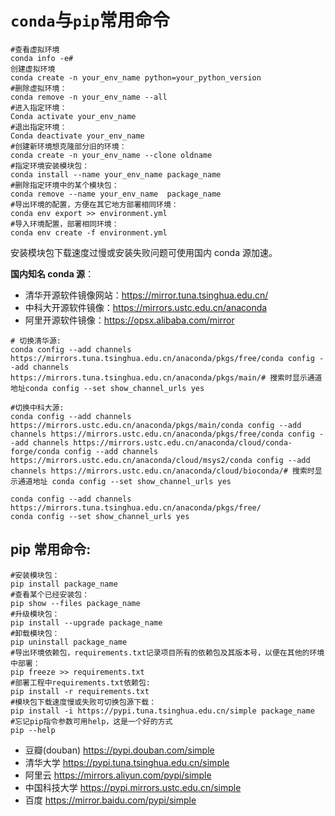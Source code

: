 # `conda`与`pip`常用命令

```shell
#查看虚拟环境
conda info -e#
创建虚拟环境
conda create -n your_env_name python=your_python_version
#删除虚拟环境：
conda remove -n your_env_name --all
#进入指定环境：
Conda activate your_env_name
#退出指定环境：
Conda deactivate your_env_name
#创建新环境想克隆部分旧的环境：
conda create -n your_env_name --clone oldname
#指定环境安装模块包：
conda install --name your_env_name package_name
#删除指定环境中的某个模块包：
conda remove --name your_env_name  package_name
#导出环境的配置，方便在其它地方部署相同环境：
conda env export >> environment.yml
#导入环境配置，部署相同环境：
conda env create -f environment.yml
```

安装模块包下载速度过慢或安装失败问题可使用国内 conda 源加速。

**国内知名 conda 源**：

- 清华开源软件镜像网站：https://mirror.tuna.tsinghua.edu.cn/
- 中科大开源软件镜像：https://mirrors.ustc.edu.cn/anaconda
- 阿里开源软件镜像：https://opsx.alibaba.com/mirror

```
# 切换清华源:
conda config --add channels https://mirrors.tuna.tsinghua.edu.cn/anaconda/pkgs/free/conda config --add channels https://mirrors.tuna.tsinghua.edu.cn/anaconda/pkgs/main/# 搜索时显示通道地址conda config --set show_channel_urls yes
```

```
#切换中科大源:
conda config --add channels https://mirrors.ustc.edu.cn/anaconda/pkgs/main/conda config --add channels https://mirrors.ustc.edu.cn/anaconda/pkgs/free/conda config --add channels https://mirrors.ustc.edu.cn/anaconda/cloud/conda-forge/conda config --add channels https://mirrors.ustc.edu.cn/anaconda/cloud/msys2/conda config --add channels https://mirrors.ustc.edu.cn/anaconda/cloud/bioconda/# 搜索时显示通道地址 conda config --set show_channel_urls yes
```

```
conda config --add channels https://mirrors.tuna.tsinghua.edu.cn/anaconda/pkgs/free/
conda config --set show_channel_urls yes
```

## pip 常用命令:

```shell
#安装模块包：
pip install package_name
#查看某个已经安装包：
pip show --files package_name
#升级模块包：
pip install --upgrade package_name
#卸载模块包：
pip uninstall package_name
#导出环境依赖包，requirements.txt记录项目所有的依赖包及其版本号，以便在其他的环境中部署：
pip freeze >> requirements.txt
#部署工程中requirements.txt依赖包:
pip install -r requirements.txt
#模块包下载速度慢或失败可切换包源下载：
pip install -i https://pypi.tuna.tsinghua.edu.cn/simple package_name
#忘记pip指令参数可用help，这是一个好的方式
pip --help
```

- 豆瓣(douban) https://pypi.douban.com/simple
- 清华大学 https://pypi.tuna.tsinghua.edu.cn/simple
- 阿里云 https://mirrors.aliyun.com/pypi/simple
- 中国科技大学 https://pypi.mirrors.ustc.edu.cn/simple
- 百度 https://mirror.baidu.com/pypi/simple
